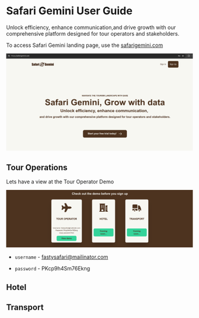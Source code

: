 # Safari Gemini User Guide

Unlock efficiency, enhance communication,and drive growth with our comprehensive platform designed for tour operators and stakeholders.

To access Safari Gemini landing page, use the [safarigemini.com](https://safarigemini.com)

![Safari Gemini Landing Page](image/Landing%20Page.png)


## Tour Operations

Lets have a view at the Tour Operator Demo 

![Safari Gemini Landing Page](image/image1.png)

* `username` - fastysafari@mailinator.com

* `password` - PKcp9h4Sm76Ekng


## Hotel


## Transport
